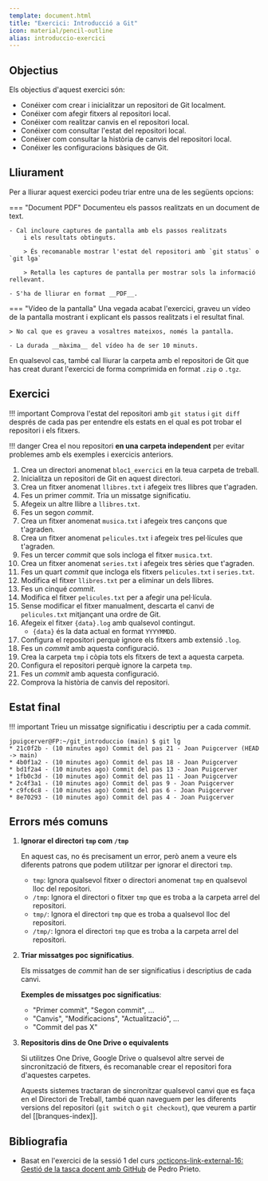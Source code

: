 ```yaml
---
template: document.html
title: "Exercici: Introducció a Git"
icon: material/pencil-outline
alias: introduccio-exercici
---
```


## Objectius
Els objectius d'aquest exercici són:

- Conéixer com crear i inicialitzar un repositori de Git localment.
- Conéixer com afegir fitxers al repositori local.
- Conéixer com realitzar canvis en el repositori local.
- Conéixer com consultar l'estat del repositori local.
- Conéixer com consultar la història de canvis del repositori local.
- Conéixer les configuracions bàsiques de Git.


## Lliurament
Per a lliurar aquest exercici podeu triar entre una de les següents opcions:

=== "Document PDF"
    Documenteu els passos realitzats en un document de text.

    - Cal incloure captures de pantalla amb els passos realitzats
        i els resultats obtinguts.

        > És recomanable mostrar l'estat del repositori amb `git status` o `git lga`

        > Retalla les captures de pantalla per mostrar sols la informació rellevant.
    
    - S'ha de lliurar en format __PDF__.

=== "Vídeo de la pantalla"
    Una vegada acabat l'exercici, graveu un vídeo de la pantalla
    mostrant i explicant els passos realitzats i el resultat final.

    > No cal que es graveu a vosaltres mateixos, només la pantalla.

    - La durada __màxima__ del vídeo ha de ser 10 minuts.

En qualsevol cas, també cal lliurar la carpeta amb el repositori de Git
que has creat durant l'exercici de forma comprimida en format `.zip` o `.tgz`.


## Exercici

!!! important
    Comprova l'estat del repositori amb `git status` i `git diff` després de cada pas
    per entendre els estats en el qual es pot trobar
    el repositori i els fitxers.

!!! danger
    Crea el nou repositori __en una carpeta independent__ per evitar
    problemes amb els exemples i exercicis anteriors.

1. Crea un directori anomenat `bloc1_exercici` en la teua carpeta de treball.
1. Inicialitza un repositori de Git en aquest directori.
1. Crea un fitxer anomenat `llibres.txt` i afegeix tres llibres que t'agraden.
1. Fes un primer _commit_. Tria un missatge significatiu.
1. Afegeix un altre llibre a `llibres.txt`.
1. Fes un segon _commit_.
1. Crea un fitxer anomenat `musica.txt` i afegeix tres cançons que t'agraden.
1. Crea un fitxer anomenat `pelicules.txt` i afegeix tres pel·lícules que t'agraden.
1. Fes un tercer _commit_ que sols incloga el fitxer `musica.txt`.
1. Crea un fitxer anomenat `series.txt` i afegeix tres sèries que t'agraden.
1. Fes un quart _commit_ que incloga els fitxers `pelicules.txt` i `series.txt`.
1. Modifica el fitxer `llibres.txt` per a eliminar un dels llibres.
1. Fes un cinqué _commit_.
1. Modifica el fitxer `pelicules.txt` per a afegir una pel·lícula.
1. Sense modificar el fitxer manualment, descarta el canvi de `pelicules.txt` mitjançant una ordre de Git.
1. Afegeix el fitxer `{data}.log` amb qualsevol contingut.
    - `{data}` és la data actual en format `YYYYMMDD`.
1. Configura el repositori perquè ignore els fitxers amb extensió `.log`.
1. Fes un _commit_ amb aquesta configuració.
1. Crea la carpeta `tmp` i còpia tots els fitxers de text a aquesta carpeta.
1. Configura el repositori perquè ignore la carpeta `tmp`.
1. Fes un _commit_ amb aquesta configuració.
1. Comprova la història de canvis del repositori.


## Estat final
!!! important
    Trieu un missatge significatiu i descriptiu per a cada _commit_.

```shellconsole
jpuigcerver@FP:~/git_introduccio (main) $ git lg
* 21c0f2b - (10 minutes ago) Commit del pas 21 - Joan Puigcerver (HEAD -> main)
* 4b0f1a2 - (10 minutes ago) Commit del pas 18 - Joan Puigcerver
* bd1f2a4 - (10 minutes ago) Commit del pas 13 - Joan Puigcerver
* 1fb0c3d - (10 minutes ago) Commit del pas 11 - Joan Puigcerver
* 2c4f3a1 - (10 minutes ago) Commit del pas 9 - Joan Puigcerver
* c9fc6c8 - (10 minutes ago) Commit del pas 6 - Joan Puigcerver
* 8e70293 - (10 minutes ago) Commit del pas 4 - Joan Puigcerver
```


## Errors més comuns

1. __Ignorar el directori `tmp` com `/tmp`__

    En aquest cas, no és precisament un error, però anem a veure els diferents patrons
    que podem utilitzar per ignorar el directori `tmp`.

    - `tmp`: Ignora qualsevol fitxer o directori anomenat `tmp` en qualsevol lloc del repositori.
    - `/tmp`: Ignora el directori o fitxer `tmp` que es troba a la carpeta arrel del repositori.
    - `tmp/`: Ignora el directori `tmp` que es troba a qualsevol lloc del repositori.
    - `/tmp/`: Ignora el directori `tmp` que es troba a la carpeta arrel del repositori.


2. __Triar missatges poc significatius__.

    Els missatges de _commit_ han de ser significatius i descriptius de cada canvi.

    __Exemples de missatges poc significatius__:

    - "Primer commit", "Segon commit", ...
    - "Canvis", "Modificacions", "Actualització", ...
    - "Commit del pas X"

3. __Repositoris dins de One Drive o equivalents__

    Si utilitzes One Drive, Google Drive o qualsevol altre servei de sincronització
    de fitxers, és recomanable crear el repositori fora d'aquestes carpetes.

    Aquests sistemes tractaran de sincronitzar qualsevol canvi que es faça en el Directori de Treball,
    també quan naveguem per les diferents versions del repositori (`git switch` o `git checkout`),
    que veurem a partir del [[branques-index]].


## Bibliografia
- Basat en l'exercici de la sessió 1 del curs
    [:octicons-link-external-16: Gestió de la tasca docent amb GitHub](https://github.com/pedroprieto/curso-github)
    de Pedro Prieto.
